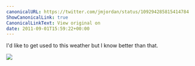 ```yaml
---
canonicalURL: https://twitter.com/jmjordan/status/109294285815414784
ShowCanonicalLink: true
CanonicalLinkText: View original on
date: 2011-09-01T15:59:22+00:00
---
```

I'd like to get used to this weather but I know better than that.

![](/images/109294285815414784-387129796.jpg)